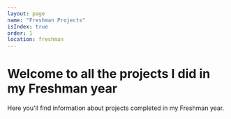 ```yaml
---
layout: page
name: "Freshman Projects"
isIndex: true
order: 1
location: freshman
---
```

# Welcome to all the projects I did in my Freshman year

Here you'll find information about projects completed in my Freshman year.
